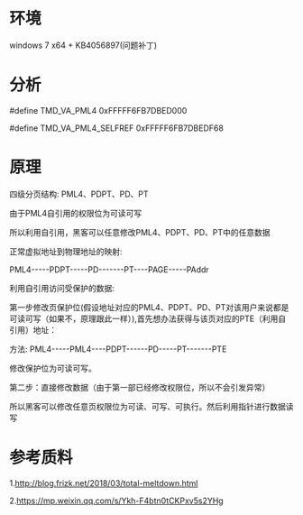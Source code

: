 # 环境

windows 7 x64 + KB4056897(问题补丁)

# 分析

#define TMD_VA_PML4                 0xFFFFF6FB7DBED000

#define TMD_VA_PML4_SELFREF         0xFFFFF6FB7DBEDF68


# 原理 

四级分页结构:
PML4、PDPT、PD、PT

由于PML4自引用的权限位为可读可写

所以利用自引用，黑客可以任意修改PML4、PDPT、PD、PT中的任意数据

正常虚拟地址到物理地址的映射:

PML4-----PDPT-----PD-------PT----PAGE-----PAddr

利用自引用访问受保护的数据:

第一步修改页保护位(假设地址对应的PML4、PDPT、PD、PT对该用户来说都是可读可写（如果不，原理跟此一样）),首先想办法获得与该页对应的PTE（利用自引用）地址：

方法:
PML4-----PML4----PDPT------PD-----PT-------PTE

修改保护位为可读可写。

第二步：直接修改数据（由于第一部已经修改权限位，所以不会引发异常）



所以黑客可以修改任意页权限位为可读、可写、可执行。然后利用指针进行数据读写

# 参考质料
1.http://blog.frizk.net/2018/03/total-meltdown.html

2.https://mp.weixin.qq.com/s/Ykh-F4btn0tCKPxv5s2YHg